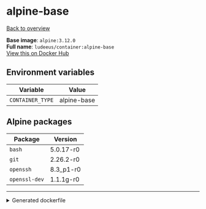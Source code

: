 # alpine-base

[Back to overview](../index.md)

**Base image**: `alpine:3.12.0`  
**Full name**: `ludeeus/container:alpine-base`  
[View this on Docker Hub](https://hub.docker.com/r/ludeeus/container/tags?page=1&name=alpine-base)

## Environment variables

Variable | Value 
-- | --
`CONTAINER_TYPE` | alpine-base

## Alpine packages

Package | Version 
-- | --
`bash` | 5.0.17-r0
`git` | 2.26.2-r0
`openssh` | 8.3_p1-r0
`openssl-dev` | 1.1.1g-r0



***
<details>
<summary>Generated dockerfile</summary>

<pre>
FROM alpine:3.12.0

ENV CONTAINER_TYPE=alpine-base



RUN  \ 
    apk add --no-cache  \ 
        bash=5.0.17-r0 \ 
        git=2.26.2-r0 \ 
        openssh=8.3_p1-r0 \ 
        openssl-dev=1.1.1g-r0 \ 
    && rm -rf /var/cache/apk/* \ 
    && rm -fr /tmp/* /var/{cache,log}/*




</pre>

<i>This is a generated version of the context used while building the container, some of the labels will not be correct since they use information in the action that publishes the container</i>
</details>

